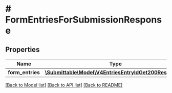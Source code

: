 # # FormEntriesForSubmissionResponse

## Properties

Name | Type | Description | Notes
------------ | ------------- | ------------- | -------------
**form_entries** | [**\Submittable\Model\V4EntriesEntryIdGet200Response[]**](V4EntriesEntryIdGet200Response.md) |  | [optional]

[[Back to Model list]](../../README.md#models) [[Back to API list]](../../README.md#endpoints) [[Back to README]](../../README.md)
